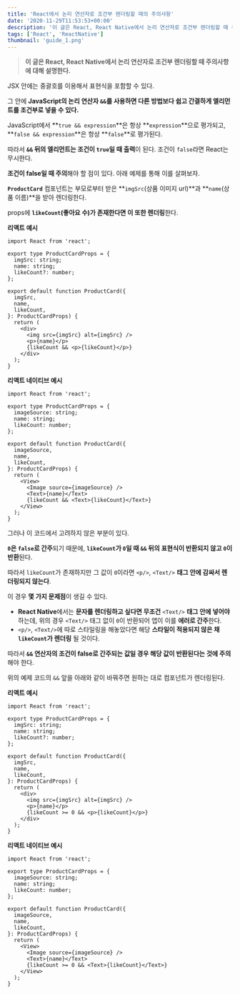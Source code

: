 ```yaml
---
title: 'React에서 논리 연산자로 조건부 렌더링할 때의 주의사항'
date: '2020-11-29T11:53:53+00:00'
description: '이 글은 React, React Native에서 논리 연산자로 조건부 렌더링할 때 주의사항에 대해 설명하는 글입니다.'
tags: ['React', 'ReactNative']
thumbnail: 'guide_1.png'
---
```


> **이 글은 React, React Native에서 논리 연산자로 조건부 렌더링할 때 주의사항에 대해 설명한다.**

JSX 안에는 중괄호를 이용해서 표현식을 포함할 수 있다.

그 안에 **JavaScript의 논리 연산자 `&&`를 사용하면 다른 방법보다 쉽고 간결하게 엘리먼트를 조건부로 넣을 수 있다.**

JavaScript에서 **`true && expression`**은 항상 **`expression`**으로 평가되고, **`false && expression`**은 항상 **`false`**로 평가된다.

따라서 **`&&` 뒤의 엘리먼트는 조건이 `true`일 때 출력**이 된다. 조건이 `false`라면 React는 무시한다.

**조건이 false일 때 주의**해야 할 점이 있다. 아래 예제를 통해 이를 살펴보자.

**`ProductCard`** 컴포넌트는 부모로부터 받은 **`imgSrc`(상품 이미지 url)**과 **`name`(상품 이름)**을 받아 렌더링한다.

props에 **`likeCount`(좋아요 수)가 존재한다면 이 또한 렌더링**한다.

**리액트 예시**

```tsx
import React from 'react';

export type ProductCardProps = {
  imgSrc: string;
  name: string;
  likeCount?: number;
};

export default function ProductCard({
  imgSrc,
  name,
  likeCount,
}: ProductCardProps) {
  return (
    <div>
      <img src={imgSrc} alt={imgSrc} />
      <p>{name}</p>
      {likeCount && <p>{likeCount}</p>}
    </div>
  );
}
```

**리액트 네이티브 예시**

```tsx
import React from 'react';

export type ProductCardProps = {
  imageSource: string;
  name: string;
  likeCount: number;
};

export default function ProductCard({
  imageSource,
  name,
  likeCount,
}: ProductCardProps) {
  return (
    <View>
      <Image source={imageSource} />
      <Text>{name}</Text>
      {likeCount && <Text>{likeCount}</Text>}
    </View>
  );
}
```

그러나 이 코드에서 고려하지 않은 부분이 있다.

**`0`은 `false`로 간주**되기 때문에, **`likeCount`가 `0`일 때 `&&` 뒤의 표현식이 반환되지 않고 `0`이 반환**된다.

따라서 `likeCount`가 존재하지만 그 값이 `0`이라면 `<p/>`, `<Text/>` **태그 안에 감싸서 렌더링되지 않는다**.

이 경우 **몇 가지 문제점**이 생길 수 있다.

- **React Native**에서는 **문자를 렌더링하고 싶다면 무조건** `<Text/>` **태그 안에 넣어야** 하는데, 위의 경우 `<Text/>` 태그 없이 `0`이 반환되어 앱이 이를 **에러로 간주**한다.
- `<p/>`, `<Text/>`에 따로 스타일링을 해놓았다면 해당 **스타일이 적용되지 않은 채 `likeCount`가 렌더링** 될 것이다.

따라서 **`&&` 연산자의 조건이 false로 간주되는 값일 경우 해당 값이 반환된다는 것에 주의**해야 한다.

위의 예제 코드의 `&&` 앞을 아래와 같이 바꿔주면 원하는 대로 컴포넌트가 렌더링된다.

**리액트 예시**

```tsx
import React from 'react';

export type ProductCardProps = {
  imgSrc: string;
  name: string;
  likeCount?: number;
};

export default function ProductCard({
  imgSrc,
  name,
  likeCount,
}: ProductCardProps) {
  return (
    <div>
      <img src={imgSrc} alt={imgSrc} />
      <p>{name}</p>
      {likeCount >= 0 && <p>{likeCount}</p>}
    </div>
  );
}
```

**리액트 네이티브 예시**

```tsx
import React from 'react';

export type ProductCardProps = {
  imageSource: string;
  name: string;
  likeCount: number;
};

export default function ProductCard({
  imageSource,
  name,
  likeCount,
}: ProductCardProps) {
  return (
    <View>
      <Image source={imageSource} />
      <Text>{name}</Text>
      {likeCount >= 0 && <Text>{likeCount}</Text>}
    </View>
  );
}
```
